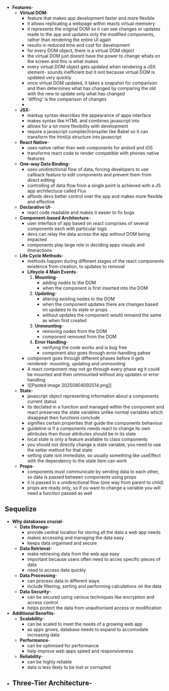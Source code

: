 - **Features**-
	- **Virtual DOM**-
		- feature that makes app development faster and more flexible
		- it allows replicating a webpage within reacts virtual memoery
		- it represents the original DOM so it can see changes or updates made to the app and updates only the modified components, rather than rendering the entire UI again
		- results in reduced time and cost for development
		- for every DOM object, there is a virtual DOM object
		- the virtual DOM just doesnt have the power to change whats on the screen and this is what makes 
		- every virtual DOM object gets updated when rendering a JSX element- sounds inefficient but it isnt because virtual DOM is updated very quickly
		- once virtual DOM updated, it takes a snapshot for comparison and then determines what has changed by comparing the old with the new to update only what has changed
		- 'diffing' is the comparison of changes
		- 
	- **JSX**-
		- markup syntax describes the appearance of apps interface
		- makes syntax like HTML and combines javascript into
		- allows for a lot more flexibility with development
		- require a javascript compiler/transpiler like Babel so it can transform the html/js structure into javascript
	- **React Native**-
		- uses native rather than web components for andoid and iOS
		- transforms react code to render compatible with phones native features
	- **One-way Data Binding**-
		- uses unidirectional flow of data, forcing developers to use callback feature to edit components and prevent them from direct editing
		- controlling of data flow from a single point is achieved with a JS app architectuce called Flux
		- affords devs better control over the app and makes more flexible and effective
	- **Declarative UI**-
		- react code readable and makes it easier to fix bugs
	- **Component-based Architecture**-
		- user interface of app based on react comprises of several components each with particular logic
		- devs can relay the data across the app without DOM being impacted
		- components play large role in deciding apps visuals and itneractions
	- **Life Cycle Methods**-
		- methods happen during different stages of the react components existence from creation, to updates to removal
		- **Lifeycle 4 Main Events**-
			1. **Mounting**- 
				- adding nodes to the DOM
				- when the component is first inserted into the DOM
			2. **Updating**- 
				-  altering existing nodes to the DOM
				- when the component updates there are changes based on updates to its state or props
				- without updates the component would remaind the same as when first created
			3. **Unmounting**- 
				- removing nodes from the DOM
				- component removed from the DOM
			4. **Error Handling**- 
				- verifying the code works and is bug free
				- component also goes through error-handling pahse
		- component goes through different phases before it gets rendered- mounting, updating and unmounting
		- A react component may not go through every phase eg it could be mounted and then ummounted without any updates or error handling
		- ![[Pasted image 20250804092514.png]]
	- **State**- 
		- javascript object representing information about a components current status
		- its declated in a function and managed within the component and react preserves the state variables unlike normal variables which disappeat then functions conclude
		- signifies certain properties that guide the components behaviour
		- guideline is if a components needs react to change its own attributes then those attributes should be in its state
		- local state is only a feature available to class components
		- you should not directly change a state variable, you need to use the setter method for that state
		- setting state isnt immediate, so usually something like useEffect with the dependency to the state item can work
	- **Props**-
		- components must communicate by sending data to each other, so data is passed between components using props
		- it is passed in a unidirectional flow (one way from parent to child)
		- props are ready only, so if ou want to change a variable you will need a function passed as well

## Sequelize
- **Why databases crucial**-
	- **Data Storage**-
		- provide central location for storing all the data a web app needs
		- makes accessing and managing the data easy 
		- keeps data organised and secure
	- **Data Retrieval**-
		- make retrieving data from the web app easy
		- important because users often need to acces specific pieces of data 
		- need to access data quickly
	- **Data Processing**-
		- can process data in different ways
		- include filtering, sorting and performing calculations on the data
	- **Data Security**-
		- can be secured using various techniques like encryption and access control
		- helps protect the data from unauthorised access or modification
- **Additional Benefits**-
	- **Scalability**-
		- can be scaled to meet the needs of a growing web app
		- as apps grows, database needs to expand to accomodate increasing data
	- **Performance**-
		- can be optimised for performance
		- help improve web apps speed and responsiveness
	- **Reliability**-
		- can be highly reliable
		- data is less likely to be lost or corrupted
- **Three-Tier Architecture**-
	- 